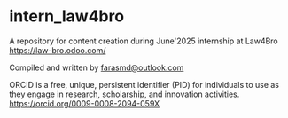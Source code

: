 # intern_law4bro
A repository for content creation during June'2025 internship at Law4Bro
https://law-bro.odoo.com/


Compiled and written by farasmd@outlook.com

ORCID is a free, unique, persistent identifier (PID) for individuals to use as they engage in research, scholarship, and innovation activities.
https://orcid.org/0009-0008-2094-059X

